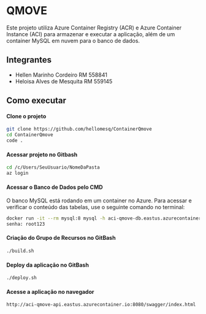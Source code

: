 
# QMOVE 

Este projeto utiliza Azure Container Registry (ACR) e Azure Container Instance (ACI) para armazenar e executar a aplicação, além de um container MySQL em nuvem para o banco de dados.

## Integrantes

- Hellen Marinho Cordeiro RM 558841
- Heloisa Alves de Mesquita RM 559145

## Como executar 

#### Clone o projeto
```bash
git clone https://github.com/hellomesq/ContainerQmove
cd ContainerQmove
code .
```
#### Acessar projeto no Gitbash
```bash
cd /c/Users/SeuUsuario/NomeDaPasta
az login
```
#### Acessar o Banco de Dados pelo CMD
O banco MySQL está rodando em um container no Azure. Para acessar e verificar o conteúdo das tabelas, use o seguinte comando no terminal:
```bash
docker run -it --rm mysql:8 mysql -h aci-qmove-db.eastus.azurecontainer.io -P 3306 -u root -p
senha: root123
```
#### Criação do Grupo de Recursos no GitBash
```bash
./build.sh
```
#### Deploy da aplicação no GitBash
```bash
./deploy.sh
```
#### Acesse a aplicação no navegador
```bash
http://aci-qmove-api.eastus.azurecontainer.io:8080/swagger/index.html 
```


